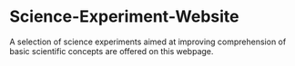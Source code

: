 # Science-Experiment-Website
A selection of science experiments aimed at improving comprehension of basic scientific concepts are offered on this webpage.
